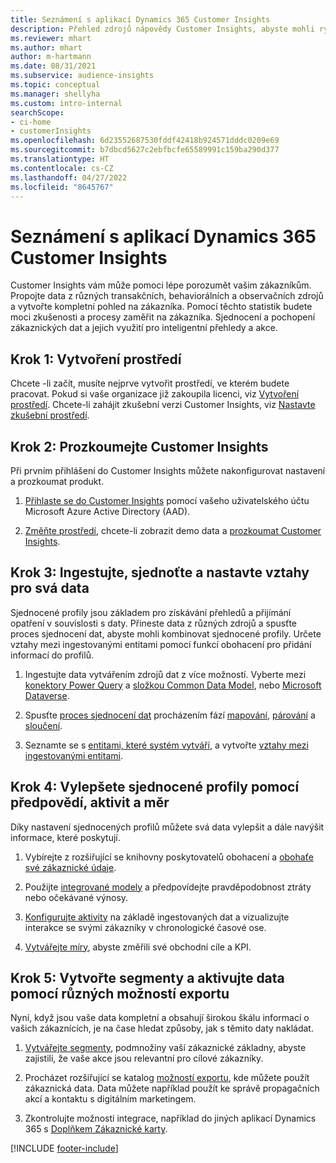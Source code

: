 ```yaml
---
title: Seznámení s aplikací Dynamics 365 Customer Insights
description: Přehled zdrojů nápovědy Customer Insights, abyste mohli rychle začít.
ms.reviewer: mhart
ms.author: mhart
author: m-hartmann
ms.date: 08/31/2021
ms.subservice: audience-insights
ms.topic: conceptual
ms.manager: shellyha
ms.custom: intro-internal
searchScope:
- ci-home
- customerInsights
ms.openlocfilehash: 6d23552687530fddf42418b924571dddc0209e69
ms.sourcegitcommit: b7dbcd5627c2ebfbcfe65589991c159ba290d377
ms.translationtype: HT
ms.contentlocale: cs-CZ
ms.lasthandoff: 04/27/2022
ms.locfileid: "8645767"
---
```

# <a name="get-started-with-dynamics-365-customer-insights"></a>Seznámení s aplikací Dynamics 365 Customer Insights

Customer Insights vám může pomoci lépe porozumět vašim zákazníkům. Propojte data z různých transakčních, behaviorálních a observačních zdrojů a vytvořte kompletní pohled na zákazníka. Pomocí těchto statistik budete moci zkušenosti a procesy zaměřit na zákazníka. Sjednocení a pochopení zákaznických dat a jejich využití pro inteligentní přehledy a akce.

## <a name="step-1-create-an-environment"></a>Krok 1: Vytvoření prostředí

Chcete -li začít, musíte nejprve vytvořit prostředí, ve kterém budete pracovat. Pokud si vaše organizace již zakoupila licenci, viz [Vytvoření prostředí](create-environment.md). Chcete-li zahájit zkušební verzi Customer Insights, viz [Nastavte zkušební prostředí](trial-signup.md). 

## <a name="step-2-explore-customer-insights"></a>Krok 2: Prozkoumejte Customer Insights

Při prvním přihlášení do Customer Insights můžete nakonfigurovat nastavení a prozkoumat produkt.

1. [Přihlaste se do Customer Insights](https://home.ci.ai.dynamics.com) pomocí vašeho uživatelského účtu Microsoft Azure Active Directory (AAD).

1. [Změňte prostředí](manage-environments.md#switch-environments), chcete-li zobrazit demo data a [prozkoumat Customer Insights](home.md).

##  <a name="step-3-ingest-unify-and-set-up-relationships-for-your-data"></a>Krok 3: Ingestujte, sjednoťte a nastavte vztahy pro svá data

Sjednocené profily jsou základem pro získávání přehledů a přijímání opatření v souvislosti s daty. Přineste data z různých zdrojů a spusťte proces sjednocení dat, abyste mohli kombinovat sjednocené profily. Určete vztahy mezi ingestovanými entitami pomocí funkcí obohacení pro přidání informací do profilů. 

1. Ingestujte data vytvářením zdrojů dat z více možností. Vyberte mezi [konektory Power Query](connect-power-query.md) a [složkou Common Data Model](connect-common-data-model.md), nebo [Microsoft Dataverse](connect-dataverse-managed-lake.md). 

1. Spusťte [proces sjednocení dat](data-unification.md) procházením fází [mapování](map-entities.md), [párování](match-entities.md) a [sloučení](merge-entities.md).

1. Seznamte se s [entitami, které systém vytváří](entities.md), a vytvořte [vztahy mezi ingestovanými entitami](relationships.md).
    
## <a name="step-4-enhance-unified-profiles-with-predictions-activities-and-measures"></a>Krok 4: Vylepšete sjednocené profily pomocí předpovědí, aktivit a měr

Díky nastavení sjednocených profilů můžete svá data vylepšit a dále navýšit informace, které poskytují.

1. Vybírejte z rozšiřující se knihovny poskytovatelů obohacení a [obohaťe své zákaznické údaje](enrichment-hub.md).

1. Použijte [integrované modely](predictions-overview.md) a předpovídejte pravděpodobnost ztráty nebo očekávané výnosy.

1. [Konfigurujte aktivity](activities.md) na základě ingestovaných dat a vizualizujte interakce se svými zákazníky v chronologické časové ose. 

1. [Vytvářejte míry](measures.md), abyste změřili své obchodní cíle a KPI.
 
## <a name="step-5-create-segments-and-activate-data-through-various-export-options"></a>Krok 5: Vytvořte segmenty a aktivujte data pomocí různých možností exportu

Nyní, když jsou vaše data kompletní a obsahují širokou škálu informací o vašich zákaznících, je na čase hledat způsoby, jak s těmito daty nakládat. 

1. [Vytvářejte segmenty](segments.md), podmnožiny vaší zákaznické základny, abyste zajistili, že vaše akce jsou relevantní pro cílové zákazníky.

1. Procházet rozšiřující se katalog [možností exportu](export-destinations.md), kde můžete použít zákaznická data. Data můžete například použít ke správě propagačních akcí a kontaktu s digitálním marketingem.

1. Zkontrolujte možnosti integrace, například do jiných aplikací Dynamics 365 s [Doplňkem Zákaznické karty](customer-card-add-in.md).  


[!INCLUDE [footer-include](includes/footer-banner.md)]